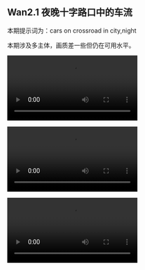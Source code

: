 ## Wan2.1 夜晚十字路口中的车流

本期提示词为：cars on crossroad in city,night

本期涉及多主体，画质差一些但仍在可用水平。

<video src="https://github.com/Willian7004/media-blog/blob/main/files/202506/2025061002/Wan2.1_00002.mp4?raw=true" controls style="max-width: 100%;"></video>

<video src="https://github.com/Willian7004/media-blog/blob/main/files/202506/2025061002/Wan2.1_00003.mp4?raw=true" controls style="max-width: 100%;"></video>

<video src="https://github.com/Willian7004/media-blog/blob/main/files/202506/2025061002/Wan2.1_00004.mp4?raw=true" controls style="max-width: 100%;"></video>